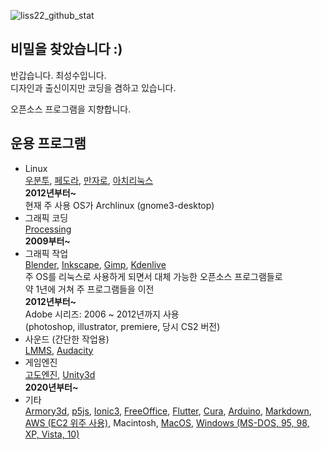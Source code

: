 ![liss22_github_stat](https://github-readme-stats.vercel.app/api?username=is2you2&hide=issues,contribs&show_icons=true&count_private=true&theme=tokyonight)

## 비밀을 찾았습니다 :)

반갑습니다. 최성수입니다.  
디자인과 출신이지만 코딩을 겸하고 있습니다.

오픈소스 프로그램을 지향합니다.

## 운용 프로그램
- Linux  
[우분투](https://ubuntu.com/),
[페도라](https://getfedora.org/),
[만자로](https://manjaro.org/),
[아치리눅스](https://archlinux.org/)  
**2012년부터~**  
현재 주 사용 OS가 Archlinux (gnome3-desktop)
- 그래픽 코딩  
[Processing](https://processing.org/)  
**2009부터~**
- 그래픽 작업   
[Blender](https://www.blender.org/),
[Inkscape](https://inkscape.org/),
[Gimp](https://www.gimp.org/),
[Kdenlive](https://kdenlive.org/)  
주 OS를 리눅스로 사용하게 되면서 대체 가능한 오픈소스 프로그램들로  
약 1년에 거쳐 주 프로그램들을 이전  
**2012년부터~**  
Adobe 시리즈: 2006 ~ 2012년까지 사용  
(photoshop, illustrator, premiere, 당시 CS2 버전)
- 사운드 (간단한 작업용)  
[LMMS](https://lmms.io/),
[Audacity](https://www.audacityteam.org/)
- 게임엔진  
[고도엔진](https://godotengine.org/),
[Unity3d](https://unity.com/)  
**2020년부터~**
- 기타  
[Armory3d](https://armory3d.org/),
[p5js](https://p5js.org/),
[Ionic3](https://ionicframework.com/),
[FreeOffice](https://www.softmaker.com/),
[Flutter](https://flutter.io/),
[Cura](https://ultimaker.com/software/ultimaker-cura),
[Arduino](https://www.arduino.cc/),
[Markdown](https://www.markdownguide.org/),
[AWS (EC2 위주 사용)](https://aws.amazon.com/),
Macintosh,
[MacOS](https://www.apple.com/macos),
[Windows (MS-DOS, 95, 98, XP, Vista, 10)](https://www.microsoft.com/ko-kr/software-download/windows10)